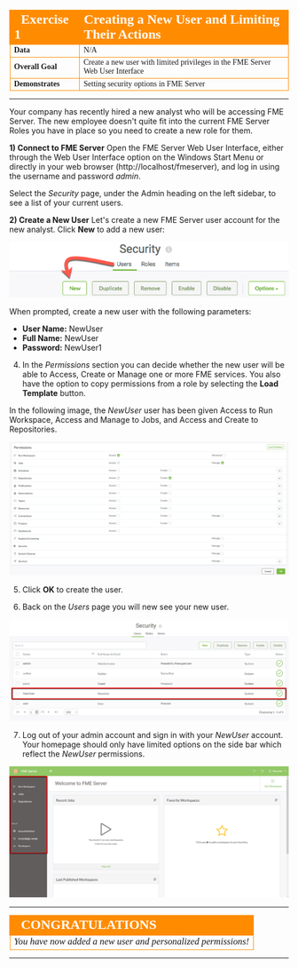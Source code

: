 <!--Exercise Section-->

<table style="border-spacing: 0px;border-collapse: collapse;font-family:serif">
<tr>
<td width=25% style="vertical-align:middle;background-color:darkorange;border: 2px solid darkorange">
<i class="fa fa-cogs fa-lg fa-pull-left fa-fw" style="color:white;padding-right: 12px;vertical-align:text-top"></i>
<span style="color:white;font-size:x-large;font-weight: bold">Exercise 1</span>
</td>
<td style="border: 2px solid darkorange;background-color:darkorange;color:white">
<span style="color:white;font-size:x-large;font-weight: bold">Creating a New User and Limiting Their Actions</span>
</td>
</tr>

<tr>
<td style="border: 1px solid darkorange; font-weight: bold">Data</td>
<td style="border: 1px solid darkorange">N/A</td>
</tr>

<tr>
<td style="border: 1px solid darkorange; font-weight: bold">Overall Goal</td>
<td style="border: 1px solid darkorange">Create a new user with limited privileges in the FME Server Web User Interface</td>
</tr>

<tr>
<td style="border: 1px solid darkorange; font-weight: bold">Demonstrates</td>
<td style="border: 1px solid darkorange">Setting security options in FME Server</td>
</tr>

</table>

---

Your company has recently hired a new analyst who will be accessing FME Server. The new employee doesn't quite fit into the current FME Server Roles you have in place so you need to create a new role for them.

**1) Connect to FME Server** 
Open the FME Server Web User Interface, either through the Web User Interface option on the Windows Start Menu or directly in your web browser (http://localhost/fmeserver), and log in using the username and password *admin*. 

Select the *Security* page, under the Admin heading on the left sidebar, to see a list of your current users.


**2) Create a New User**
Let's create a new FME Server user account for the new analyst. Click **New** to add a new user:

![](./Images/3.401.CreateNewUser.png)

When prompted, create a new user with the following parameters:

- **User Name:** NewUser
- **Full Name:** NewUser
- **Password:** NewUser1





4) In the *Permissions* section you can decide whether the new user will be able to Access, Create or Manage one or more FME services. You also have the option to copy permissions from a role by selecting the **Load Template** button.

In the following image, the *NewUser* user has been given Access to Run Workspace, Access and Manage to Jobs, and Access and Create to Repositories.

![](./Images/3.412.NewUserPermissions.png)


5) Click **OK** to create the user.

6) Back on the *Users* page you will new see your new user.

![](./Images/3.413.NewUserCreated.png)

7) Log out of your admin account and sign in with your *NewUser* account. Your homepage should only have limited options on the side bar which reflect the *NewUser* permissions.

![](./Images/3.414.NewUserHomepage.png)

---

<!--Exercise Congratulations Section--> 

<table style="border-spacing: 0px">
<tr>
<td style="vertical-align:middle;background-color:darkorange;border: 2px solid darkorange">
<i class="fa fa-thumbs-o-up fa-lg fa-pull-left fa-fw" style="color:white;padding-right: 12px;vertical-align:text-top"></i>
<span style="color:white;font-size:x-large;font-weight: bold;font-family:serif">CONGRATULATIONS</span>
</td>
</tr>

<tr>
<td style="border: 1px solid darkorange">
<span style="font-family:serif; font-style:italic; font-size:larger">
You have now added a new user and personalized permissions!
</span>
</td>
</tr>
</table>

---
